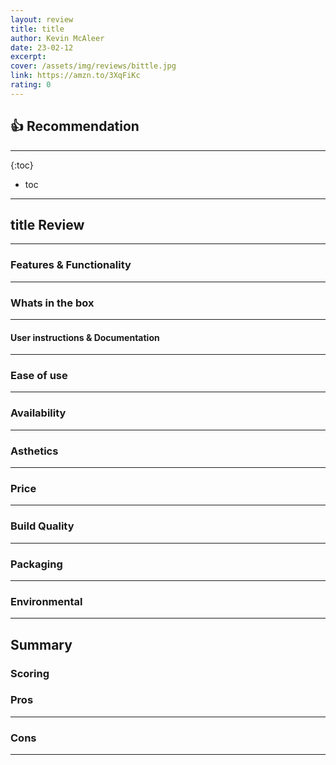 ```yaml
---
layout: review
title: title
author: Kevin McAleer
date: 23-02-12
excerpt: 
cover: /assets/img/reviews/bittle.jpg
link: https://amzn.to/3XqFiKc
rating: 0
---
```


## 👍 Recommendation

---

{:toc}
* toc

---

## title Review

---

### Features & Functionality

---

### Whats in the box

---

#### User instructions & Documentation

---

### Ease of use

---

### Availability

---

### Asthetics

---

### Price

---

### Build Quality

---

### Packaging

---

### Environmental

---

## Summary

### Scoring

### Pros

---

### Cons

---

